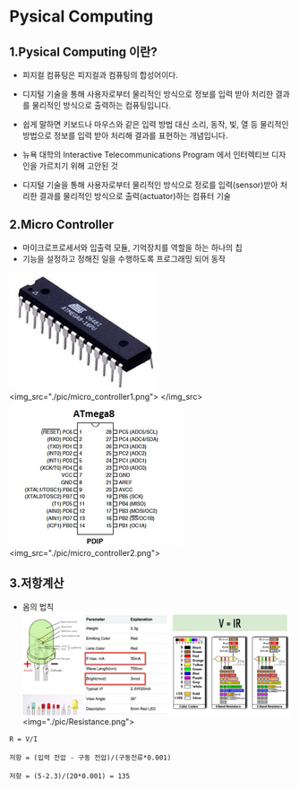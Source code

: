 # Pysical Computing

## 1.Pysical Computing 이란?
- 피지컬 컴퓨팅은 피지컬과 컴퓨팅의 합성어이다. 
- 디지털 기술을 통해 사용자로부터 물리적인 방식으로 정보를 입력 받아 처리한 결과를 물리적인 방식으로 출력하는 컴퓨팅입니다. 
- 쉽게 말하면 키보드나 마우스와 같은 입력 방법 대신 소리, 동작, 빛, 열 등 물리적인 방법으로 정보를 입력 받아 처리해 결과를 표현하는 개념입니다.


- 뉴욕 대학의 Interactive Telecommunications Program 에서 인터렉티브 디자인을 가르치기 위해 고안된 것
- 디지털 기술을 통해 사용자로부터 물리적인 방식으로 정로를 입력(sensor)받아 처리한 결과를 물리적인 방식으로 출력(actuator)하는 컴퓨터 기술

## 2.Micro Controller
- 마이크로프로세서와 입출력 모듈, 기억장치를 역할을 하는 하나의 칩
- 기능을 설정하고 정해진 일을 수행하도록 프로그래밍 되어 동작

![micro_controller1](./pic/micro_controller1.png)
 <img_src="./pic/micro_controller1.png"> </img_src>
![micro_controller1](./pic/micro_controller2.png)
 <img_src="./pic/micro_controller2.png"> </img>

## 3.저항계산
- 옴의 법칙
![micro_controller1](./pic/Resistance.png)
 <img="./pic/Resistance.png"> </img>

``` 
R = V/I 

저항 = (입력 전압 - 구동 전압)/(구동전류*0.001)

저항 = (5-2.3)/(20*0.001) = 135

```

